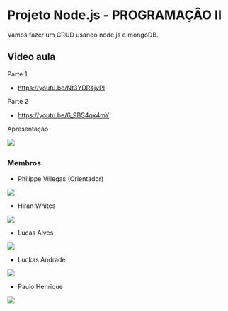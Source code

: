 # Projeto Node.js - PROGRAMAÇÂO II

Vamos fazer um CRUD usando node.js e mongoDB.

## Video aula
 Parte 1
- https://youtu.be/Nt3YDR4jvPI

 Parte 2
- https://youtu.be/6_9BS4qx4mY

Apresentação

<a href = "https://www.canva.com/design/DAEpW7RSeq4/xxFm18vYrSmTWwtO2Fktwg/watch?utm_content=DAEpW7RSeq4&utm_campaign=designshare&utm_medium=link&utm_source=publishsharelink
"><img src="https://img.shields.io/badge/-link-%23333?style=for-the-badge&logo=canva&logoColor=white" target="_blank"></a>

##

### Membros

- Philippe Villegas (Orientador)

<a href = "https://github.com/Ph-12/"><img src="https://img.shields.io/badge/-github-%23333?style=for-the-badge&logo=gmail&logoColor=white" target="_blank"></a>

- Hiran Whites

<a href = "https://github.com/Hirtes"><img src="https://img.shields.io/badge/-github-%23333?style=for-the-badge&logo=gmail&logoColor=white" target="_blank"></a>

- Lucas Alves

<a href = "https://github.com/lucasalvess96"><img src="https://img.shields.io/badge/-github-%23333?style=for-the-badge&logo=gmail&logoColor=white" target="_blank"></a>

- Luckas Andrade

<a href = "https://github.com/Luckasandrade"><img src="https://img.shields.io/badge/-github-%23333?style=for-the-badge&logo=gmail&logoColor=white" target="_blank"></a>

- Paulo Henrique

<a href = ""><img src="https://img.shields.io/badge/-github-%23333?style=for-the-badge&logo=gmail&logoColor=white" target="_blank"></a>
